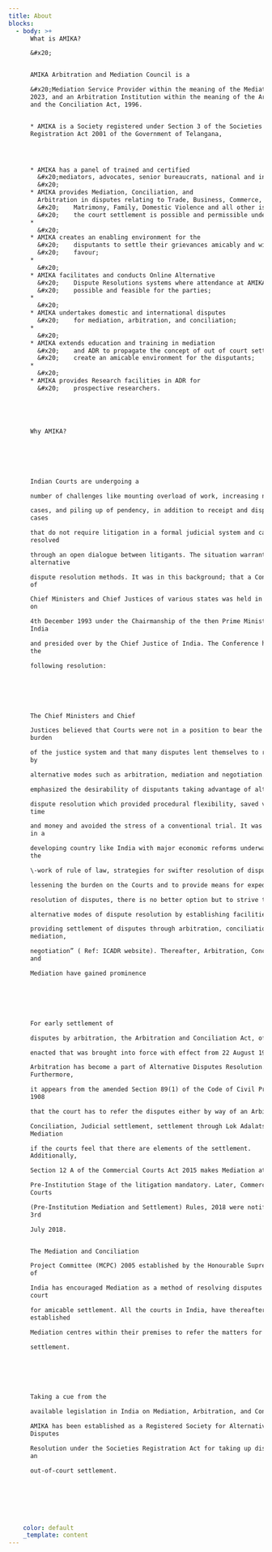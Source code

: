 ```yaml
---
title: About
blocks:
  - body: >+
      What is AMIKA?

      &#x20;


      AMIKA Arbitration and Mediation Council is a

      &#x20;Mediation Service Provider within the meaning of the Mediation Act,
      2023, and an Arbitration Institution within the meaning of the Arbitration
      and the Conciliation Act, 1996.


      * AMIKA is a Society registered under Section 3 of the Societies
      Registration Act 2001 of the Government of Telangana,




      * AMIKA has a panel of trained and certified
        &#x20;mediators, advocates, senior bureaucrats, national and international experts;
        &#x20;
      * AMIKA provides Mediation, Conciliation, and
        Arbitration in disputes relating to Trade, Business, Commerce, Property,
        &#x20;    Matrimony, Family, Domestic Violence and all other issues where outside
        &#x20;    the court settlement is possible and permissible under the law.
      *
        &#x20;
      * AMIKA creates an enabling environment for the
        &#x20;    disputants to settle their grievances amicably and without any force or
        &#x20;    favour;
      *
        &#x20;
      * AMIKA facilitates and conducts Online Alternative
        &#x20;    Dispute Resolutions systems where attendance at AMIKA centre is not
        &#x20;    possible and feasible for the parties;
      *
        &#x20;
      * AMIKA undertakes domestic and international disputes
        &#x20;    for mediation, arbitration, and conciliation;
      *
        &#x20;
      * AMIKA extends education and training in mediation
        &#x20;    and ADR to propagate the concept of out of court settlement of disputes to
        &#x20;    create an amicable environment for the disputants;
      *
        &#x20;
      * AMIKA provides Research facilities in ADR for
        &#x20;    prospective researchers.





      Why AMIKA?






      Indian Courts are undergoing a

      number of challenges like mounting overload of work, increasing number of

      cases, and piling up of pendency, in addition to receipt and disposal of
      cases

      that do not require litigation in a formal judicial system and can be
      resolved

      through an open dialogue between litigants. The situation warrants
      alternative

      dispute resolution methods. It was in this background; that a Conference
      of

      Chief Ministers and Chief Justices of various states was held in New Delhi
      on

      4th December 1993 under the Chairmanship of the then Prime Minister of
      India

      and presided over by the Chief Justice of India. The Conference has passed
      the

      following resolution:






      The Chief Ministers and Chief

      Justices believed that Courts were not in a position to bear the entire
      burden

      of the justice system and that many disputes lent themselves to resolution
      by

      alternative modes such as arbitration, mediation and negotiation. They

      emphasized the desirability of disputants taking advantage of alternative

      dispute resolution which provided procedural flexibility, saved valuable
      time

      and money and avoided the stress of a conventional trial. It was felt that
      in a

      developing country like India with major economic reforms underway within
      the

      \-work of rule of law, strategies for swifter resolution of disputes for

      lessening the burden on the Courts and to provide means for expeditious

      resolution of disputes, there is no better option but to strive to develop

      alternative modes of dispute resolution by establishing facilities for

      providing settlement of disputes through arbitration, conciliation,
      mediation,

      negotiation” ( Ref: ICADR website). Thereafter, Arbitration, Conciliation,
      and

      Mediation have gained prominence






      For early settlement of

      disputes by arbitration, the Arbitration and Conciliation Act, of 1996 was

      enacted that was brought into force with effect from 22 August 1996. Thus,

      Arbitration has become a part of Alternative Disputes Resolution.
      Furthermore,

      it appears from the amended Section 89(1) of the Code of Civil Procedure,
      1908

      that the court has to refer the disputes either by way of an Arbitration,

      Conciliation, Judicial settlement, settlement through Lok Adalats or
      Mediation

      if the courts feel that there are elements of the settlement.
      Additionally,

      Section 12 A of the Commercial Courts Act 2015 makes Mediation at the

      Pre-Institution Stage of the litigation mandatory. Later, Commercial
      Courts

      (Pre-Institution Mediation and Settlement) Rules, 2018 were notified on
      3rd

      July 2018.


      The Mediation and Conciliation

      Project Committee (MCPC) 2005 established by the Honourable Supreme Court
      of

      India has encouraged Mediation as a method of resolving disputes out of
      court

      for amicable settlement. All the courts in India, have thereafter
      established

      Mediation centres within their premises to refer the matters for amicable

      settlement.






      Taking a cue from the

      available legislation in India on Mediation, Arbitration, and Conciliation

      AMIKA has been established as a Registered Society for Alternative
      Disputes

      Resolution under the Societies Registration Act for taking up disputes for
      an

      out-of-court settlement.







    color: default
    _template: content
---
```


